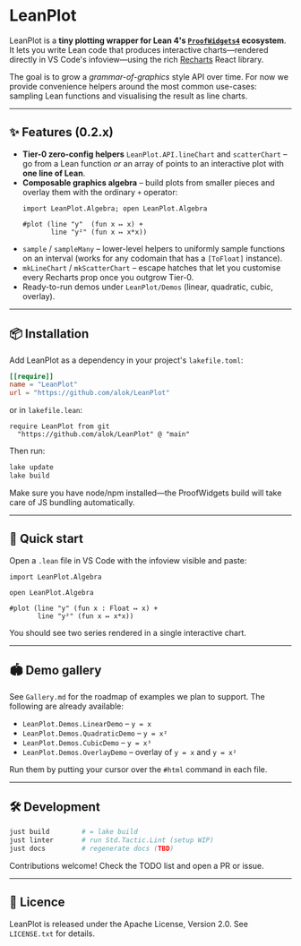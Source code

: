 # LeanPlot

LeanPlot is a **tiny plotting wrapper for Lean 4's [`ProofWidgets4`](https://github.com/leanprover-community/ProofWidgets4) ecosystem**.  It lets you write Lean code that produces interactive charts—rendered directly in VS Code's infoview—using the rich [Recharts](https://recharts.org) React library.

The goal is to grow a _grammar-of-graphics_ style API over time.  For now we provide convenience helpers around the most common use-cases: sampling Lean functions and visualising the result as line charts.

---

## ✨ Features (0.2.x)

* **Tier-0 zero-config helpers** `LeanPlot.API.lineChart` and `scatterChart` – go from a Lean function *or* an array of points to an interactive plot with **one line of Lean**.
* **Composable graphics algebra** – build plots from smaller pieces and overlay them with the ordinary `+` operator:
  ```lean
  import LeanPlot.Algebra; open LeanPlot.Algebra

  #plot (line "y"  (fun x ↦ x) +
         line "y²" (fun x ↦ x*x))
  ```
* `sample` / `sampleMany` – lower-level helpers to uniformly sample functions on an interval (works for any codomain that has a `[ToFloat]` instance).
* `mkLineChart` / `mkScatterChart` – escape hatches that let you customise every Recharts prop once you outgrow Tier-0.
* Ready-to-run demos under `LeanPlot/Demos` (linear, quadratic, cubic, overlay).

---

## 📦 Installation

Add LeanPlot as a dependency in your project's `lakefile.toml`:

```toml
[[require]]
name = "LeanPlot"
url = "https://github.com/alok/LeanPlot"
```

or in `lakefile.lean`:

```lean
require LeanPlot from git
  "https://github.com/alok/LeanPlot" @ "main"
```

Then run:

```bash
lake update
lake build
```

Make sure you have node/npm installed—the ProofWidgets build will take care of JS bundling automatically.

---

## 🚀 Quick start

Open a `.lean` file in VS Code with the infoview visible and paste:

```lean
import LeanPlot.Algebra

open LeanPlot.Algebra

#plot (line "y" (fun x : Float ↦ x) +
       line "y²" (fun x ↦ x*x))
```

You should see two series rendered in a single interactive chart.

---

## 🏟 Demo gallery

See `Gallery.md` for the roadmap of examples we plan to support.  The following are already available:

* `LeanPlot.Demos.LinearDemo`   – `y = x`
* `LeanPlot.Demos.QuadraticDemo` – `y = x²`
* `LeanPlot.Demos.CubicDemo`    – `y = x³`
* `LeanPlot.Demos.OverlayDemo`  – overlay of `y = x` and `y = x²`

Run them by putting your cursor over the `#html` command in each file.

---

## 🛠 Development

```bash
just build        # = lake build
just linter       # run Std.Tactic.Lint (setup WIP)
just docs         # regenerate docs (TBD)
```

Contributions welcome!  Check the TODO list and open a PR or issue.

---

## 📄 Licence

LeanPlot is released under the Apache License, Version 2.0.  See `LICENSE.txt` for details.
